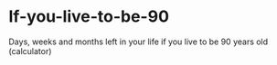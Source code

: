 # If-you-live-to-be-90
Days, weeks and months left in your life if you live to be 90 years old (calculator)
